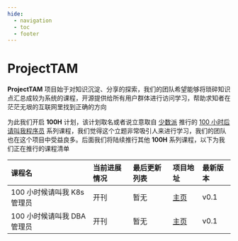 ```yaml
---
hide:
  - navigation
  - toc
  - footer
---
```


# ProjectTAM

**ProjectTAM** 项目始于对知识沉淀、分享的探索，我们的团队希望能够将琐碎知识点汇总成较为系统的课程，开源提供给所有用户群体进行访问学习，帮助求知者在茫茫无垠的互联网里找到正确的方向

为此我们开启 **100H** 计划，该计划取名或者说立意取自 [少数派](https://sspai.com) 推行的 [100 小时后请叫我程序员](https://sspai.com/series/271) 系列课程，我们觉得这个立题非常吸引人来进行学习，我们的团队也在这个项目中受益良多。后面我们将陆续推行其他 **100H** 系列课程，以下为我们正在推行的课程清单

| 课程名 | 当前进展情况 | 最后更新列表 | 项目地址 | 最新版本 |
| :--- | :--- | :--- | :--- | :--- |
| 100 小时候请叫我 K8s 管理员 | 开刊 | 暂无 | <a href="https://100h-k8s.projecttam.com">主页</a> | v0.1 |
| 100 小时候请叫我 DBA 管理员 | 开刊 | 暂无 | <a href="https://100h-dba.projecttam.com">主页</a> | v0.1 |
